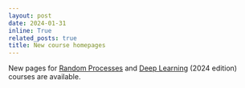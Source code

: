 ```yaml
---
layout: post
date: 2024-01-31
inline: True
related_posts: true
title: New course homepages
---
```

New pages for [Random Processes](/teaching/rp/) and [Deep Learning](/suppl/dl/dl2024/) (2024 edition) courses are available.